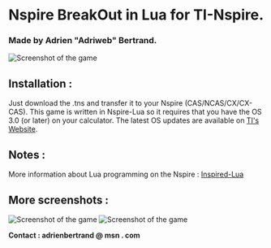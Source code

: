# Nspire BreakOut in Lua for TI-Nspire.

### Made by Adrien "Adriweb" Bertrand.

![Screenshot of the game](http://i.imgur.com/GYqwU.jpg)

## Installation :
Just download the .tns and transfer it to your Nspire (CAS/NCAS/CX/CX-CAS).
This game is written in Nspire-Lua so it requires that you have the OS 3.0 (or later) on your calculator. 
The latest OS updates are available on [TI's Website](http://education.ti.com).

## Notes :
More information about Lua programming on the Nspire : [Inspired-Lua](http://www.inspired-lua.org)

## More screenshots :

![Screenshot of the game](http://i.imgur.com/OcD7U.jpg)
![Screenshot of the game](http://i.imgur.com/UwwSC.jpg)

__Contact : adrienbertrand @ msn . com__
